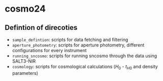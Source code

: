 # cosmo24

Defintion of direcoties
---
* `sample_defintion`: scripts for data fetching and filtering
* `aperture_photometry`: scripts for aperture photometry, different configurations for every instrument
* `running_sncosmo`: scripts for running sncosmo through the data using SALT3-NIR
* `cosmology`: scripts for cosmological calculations ($H_0$ - $t_{H0}$ and density parameters)
